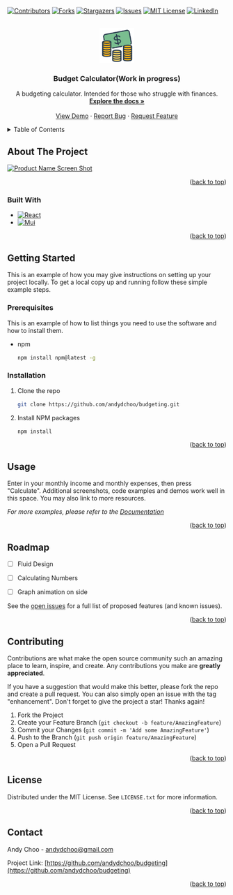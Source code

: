 <!-- Improved compatibility of back to top link: See: https://github.com/othneildrew/Best-README-Template/pull/73 -->
<a name="readme-top"></a>
<!--
*** Thanks for checking out the Best-README-Template. If you have a suggestion
*** that would make this better, please fork the repo and create a pull request
*** or simply open an issue with the tag "enhancement".
*** Don't forget to give the project a star!
*** Thanks again! Now go create something AMAZING! :D
-->



<!-- PROJECT SHIELDS -->
<!--
*** I'm using markdown "reference style" links for readability.
*** Reference links are enclosed in brackets [ ] instead of parentheses ( ).
*** See the bottom of this document for the declaration of the reference variables
*** for contributors-url, forks-url, etc. This is an optional, concise syntax you may use.
*** https://www.markdownguide.org/basic-syntax/#reference-style-links
-->
[![Contributors][contributors-shield]][contributors-url]
[![Forks][forks-shield]][forks-url]
[![Stargazers][stars-shield]][stars-url]
[![Issues][issues-shield]][issues-url]
[![MIT License][license-shield]][license-url]
[![LinkedIn][linkedin-shield]][linkedin-url]



<!-- PROJECT LOGO -->
<br />
<div align="center">
  <a href="https://github.com/andydchoo/budgeting">
    <img src="public/favicon.ico" alt="Logo" width="80" height="80">
  </a>

<h3 align="center">Budget Calculator(Work in progress)</h3>

  <p align="center">
    A budgeting calculator. Intended for those who struggle with finances.
    <br />
    <a href="https://github.com/andydchoo/budgeting"><strong>Explore the docs »</strong></a>
    <br />
    <br />
    <a href="https://github.com/andydchoo/budgeting">View Demo</a>
    ·
    <a href="https://github.com/andydchoo/budgeting/issues">Report Bug</a>
    ·
    <a href="https://github.com/andydchoo/budgeting/issues">Request Feature</a>
  </p>
</div>



<!-- TABLE OF CONTENTS -->
<details>
  <summary>Table of Contents</summary>
  <ol>
    <li>
      <a href="#about-the-project">About The Project</a>
      <ul>
        <li><a href="#built-with">Built With</a></li>
      </ul>
    </li>
    <li>
      <a href="#getting-started">Getting Started</a>
      <ul>
        <li><a href="#prerequisites">Prerequisites</a></li>
        <li><a href="#installation">Installation</a></li>
      </ul>
    </li>
    <li><a href="#usage">Usage</a></li>
    <li><a href="#roadmap">Roadmap</a></li>
    <li><a href="#contributing">Contributing</a></li>
    <li><a href="#license">License</a></li>
    <li><a href="#contact">Contact</a></li>
    <li><a href="#acknowledgments">Acknowledgments</a></li>
  </ol>
</details>



<!-- ABOUT THE PROJECT -->
## About The Project

[![Product Name Screen Shot][product-screenshot]](https://example.com)

<p align="right">(<a href="#readme-top">back to top</a>)</p>



### Built With

* [![React][React.js]][React-url]
* [![Mui][Mui]][mui-url]


<p align="right">(<a href="#readme-top">back to top</a>)</p>



<!-- GETTING STARTED -->
## Getting Started

This is an example of how you may give instructions on setting up your project locally.
To get a local copy up and running follow these simple example steps.

### Prerequisites

This is an example of how to list things you need to use the software and how to install them.
* npm
  ```sh
  npm install npm@latest -g
  ```

### Installation

1. Clone the repo
   ```sh
   git clone https://github.com/andydchoo/budgeting.git
   ```
2. Install NPM packages
   ```sh
   npm install
   ```

<p align="right">(<a href="#readme-top">back to top</a>)</p>



<!-- USAGE EXAMPLES -->
## Usage

Enter in your monthly income and monthly expenses, then press "Calculate". Additional screenshots, code examples and demos work well in this space. You may also link to more resources.

_For more examples, please refer to the [Documentation](https://example.com)_

<p align="right">(<a href="#readme-top">back to top</a>)</p>



<!-- ROADMAP -->
## Roadmap

- [ ] Fluid Design
- [ ] Calculating Numbers
- [ ] Graph animation on side


See the [open issues](https://github.com/andydchoo/budgeting/issues) for a full list of proposed features (and known issues).

<p align="right">(<a href="#readme-top">back to top</a>)</p>



<!-- CONTRIBUTING -->
## Contributing

Contributions are what make the open source community such an amazing place to learn, inspire, and create. Any contributions you make are **greatly appreciated**.

If you have a suggestion that would make this better, please fork the repo and create a pull request. You can also simply open an issue with the tag "enhancement".
Don't forget to give the project a star! Thanks again!

1. Fork the Project
2. Create your Feature Branch (`git checkout -b feature/AmazingFeature`)
3. Commit your Changes (`git commit -m 'Add some AmazingFeature'`)
4. Push to the Branch (`git push origin feature/AmazingFeature`)
5. Open a Pull Request

<p align="right">(<a href="#readme-top">back to top</a>)</p>



<!-- LICENSE -->
## License

Distributed under the MIT License. See `LICENSE.txt` for more information.

<p align="right">(<a href="#readme-top">back to top</a>)</p>



<!-- CONTACT -->
## Contact

Andy Choo - andydchoo@gmail.com

Project Link: [https://github.com/andydchoo/budgeting](https://github.com/andydchoo/budgeting)

<p align="right">(<a href="#readme-top">back to top</a>)</p>

<!-- MARKDOWN LINKS & IMAGES -->
<!-- https://www.markdownguide.org/basic-syntax/#reference-style-links -->
[contributors-shield]: https://img.shields.io/github/contributors/andydchoo/budgeting.svg?style=for-the-badge
[contributors-url]: https://github.com/Andydchoo/budgeting/graphs/contributors
[forks-shield]: https://img.shields.io/github/forks/andydchoo/budgeting.svg?style=for-the-badge
[forks-url]: https://github.com/andydchoo/budgeting/network/members
[stars-shield]: https://img.shields.io/github/stars/andydchoo/budgeting.svg?style=for-the-badge
[stars-url]: https://github.com/andydchoo/budgeting/stargazers
[issues-shield]: https://img.shields.io/github/issues/andydchoo/budgeting.svg?style=for-the-badge
[issues-url]: https://github.com/Andydchoo/budgeting/issues
[license-shield]: https://img.shields.io/github/license/andydchoo/budgeting.svg?style=for-the-badge
[license-url]: https://github.com/andydchoo/budgeting/blob/master/LICENSE.txt
[linkedin-shield]: https://img.shields.io/badge/-LinkedIn-black.svg?style=for-the-badge&logo=linkedin&colorB=555
[linkedin-url]: https://www.linkedin.com/in/andychoo/
[product-screenshot]: images/screenshot.png
[React.js]: https://img.shields.io/badge/React-20232A?style=for-the-badge&logo=react&logoColor=61DAFB
[React-url]: https://reactjs.org/
[MUI]: https://img.shields.io/badge/MUI-20232A?style=for-the-badge&logo=mui&logoColor=61DAFB
[mui-url]: https://mui.com/